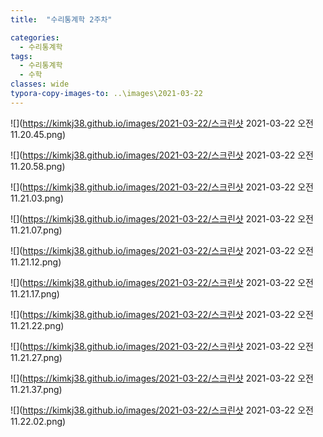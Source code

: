 ```yaml
---
title:  "수리통계학 2주차"

categories:
  - 수리통계학
tags:
  - 수리통계학
  - 수학
classes: wide
typora-copy-images-to: ..\images\2021-03-22
---
```


![](https://kimkj38.github.io/images/2021-03-22/스크린샷 2021-03-22 오전 11.20.45.png)

![](https://kimkj38.github.io/images/2021-03-22/스크린샷 2021-03-22 오전 11.20.58.png)

![](https://kimkj38.github.io/images/2021-03-22/스크린샷 2021-03-22 오전 11.21.03.png)

![](https://kimkj38.github.io/images/2021-03-22/스크린샷 2021-03-22 오전 11.21.07.png)

![](https://kimkj38.github.io/images/2021-03-22/스크린샷 2021-03-22 오전 11.21.12.png)

![](https://kimkj38.github.io/images/2021-03-22/스크린샷 2021-03-22 오전 11.21.17.png)

![](https://kimkj38.github.io/images/2021-03-22/스크린샷 2021-03-22 오전 11.21.22.png)

![](https://kimkj38.github.io/images/2021-03-22/스크린샷 2021-03-22 오전 11.21.27.png)

![](https://kimkj38.github.io/images/2021-03-22/스크린샷 2021-03-22 오전 11.21.37.png)

![](https://kimkj38.github.io/images/2021-03-22/스크린샷 2021-03-22 오전 11.22.02.png)
